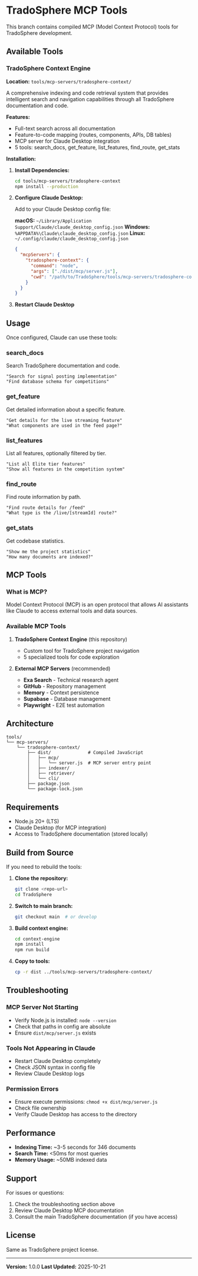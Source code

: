 # TradoSphere MCP Tools

This branch contains compiled MCP (Model Context Protocol) tools for TradoSphere development.

## Available Tools

### TradoSphere Context Engine

**Location:** `tools/mcp-servers/tradosphere-context/`

A comprehensive indexing and code retrieval system that provides intelligent search and navigation capabilities through all TradoSphere documentation and code.

**Features:**
- Full-text search across all documentation
- Feature-to-code mapping (routes, components, APIs, DB tables)
- MCP server for Claude Desktop integration
- 5 tools: search_docs, get_feature, list_features, find_route, get_stats

**Installation:**

1. **Install Dependencies:**
   ```bash
   cd tools/mcp-servers/tradosphere-context
   npm install --production
   ```

2. **Configure Claude Desktop:**

   Add to your Claude Desktop config file:

   **macOS:** `~/Library/Application Support/Claude/claude_desktop_config.json`
   **Windows:** `%APPDATA%\Claude\claude_desktop_config.json`
   **Linux:** `~/.config/claude/claude_desktop_config.json`

   ```json
   {
     "mcpServers": {
       "tradosphere-context": {
         "command": "node",
         "args": ["./dist/mcp/server.js"],
         "cwd": "/path/to/TradoSphere/tools/mcp-servers/tradosphere-context"
       }
     }
   }
   ```

3. **Restart Claude Desktop**

## Usage

Once configured, Claude can use these tools:

### search_docs
Search TradoSphere documentation and code.

```
"Search for signal posting implementation"
"Find database schema for competitions"
```

### get_feature
Get detailed information about a specific feature.

```
"Get details for the live streaming feature"
"What components are used in the feed page?"
```

### list_features
List all features, optionally filtered by tier.

```
"List all Elite tier features"
"Show all features in the competition system"
```

### find_route
Find route information by path.

```
"Find route details for /feed"
"What type is the /live/[streamId] route?"
```

### get_stats
Get codebase statistics.

```
"Show me the project statistics"
"How many documents are indexed?"
```

## MCP Tools

### What is MCP?

Model Context Protocol (MCP) is an open protocol that allows AI assistants like Claude to access external tools and data sources.

### Available MCP Tools

1. **TradoSphere Context Engine** (this repository)
   - Custom tool for TradoSphere project navigation
   - 5 specialized tools for code exploration

2. **External MCP Servers** (recommended)
   - **Exa Search** - Technical research agent
   - **GitHub** - Repository management
   - **Memory** - Context persistence
   - **Supabase** - Database management
   - **Playwright** - E2E test automation

## Architecture

```
tools/
└── mcp-servers/
    └── tradosphere-context/
        ├── dist/              # Compiled JavaScript
        │   ├── mcp/
        │   │   └── server.js  # MCP server entry point
        │   ├── indexer/
        │   ├── retriever/
        │   └── cli/
        ├── package.json
        └── package-lock.json
```

## Requirements

- Node.js 20+ (LTS)
- Claude Desktop (for MCP integration)
- Access to TradoSphere documentation (stored locally)

## Build from Source

If you need to rebuild the tools:

1. **Clone the repository:**
   ```bash
   git clone <repo-url>
   cd TradoSphere
   ```

2. **Switch to main branch:**
   ```bash
   git checkout main  # or develop
   ```

3. **Build context engine:**
   ```bash
   cd context-engine
   npm install
   npm run build
   ```

4. **Copy to tools:**
   ```bash
   cp -r dist ../tools/mcp-servers/tradosphere-context/
   ```

## Troubleshooting

### MCP Server Not Starting

- Verify Node.js is installed: `node --version`
- Check that paths in config are absolute
- Ensure `dist/mcp/server.js` exists

### Tools Not Appearing in Claude

- Restart Claude Desktop completely
- Check JSON syntax in config file
- Review Claude Desktop logs

### Permission Errors

- Ensure execute permissions: `chmod +x dist/mcp/server.js`
- Check file ownership
- Verify Claude Desktop has access to the directory

## Performance

- **Indexing Time:** ~3-5 seconds for 346 documents
- **Search Time:** <50ms for most queries
- **Memory Usage:** ~50MB indexed data

## Support

For issues or questions:
1. Check the troubleshooting section above
2. Review Claude Desktop MCP documentation
3. Consult the main TradoSphere documentation (if you have access)

## License

Same as TradoSphere project license.

---

**Version:** 1.0.0
**Last Updated:** 2025-10-21
